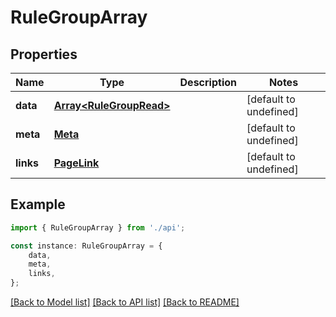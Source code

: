 # RuleGroupArray


## Properties

Name | Type | Description | Notes
------------ | ------------- | ------------- | -------------
**data** | [**Array&lt;RuleGroupRead&gt;**](RuleGroupRead.md) |  | [default to undefined]
**meta** | [**Meta**](Meta.md) |  | [default to undefined]
**links** | [**PageLink**](PageLink.md) |  | [default to undefined]

## Example

```typescript
import { RuleGroupArray } from './api';

const instance: RuleGroupArray = {
    data,
    meta,
    links,
};
```

[[Back to Model list]](../README.md#documentation-for-models) [[Back to API list]](../README.md#documentation-for-api-endpoints) [[Back to README]](../README.md)
